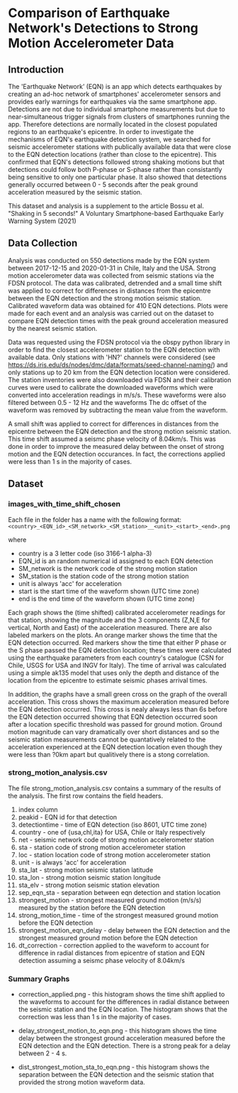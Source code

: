# Comparison of Earthquake Network's Detections to Strong Motion Accelerometer Data 

## Introduction

The 'Earthquake Network’ (EQN) is an app which detects earthquakes by creating an ad-hoc network of smartphones' accelerometer sensors and provides early warnings for earthquakes via the same smartphone app. Detections are not due to individual smartphone measurements but due to near-simultaneous trigger signals from clusters of smartphones running the app. Therefore detections are normally located in the closest populated regions to an earthquake's epicentre. In order to investigate the mechanisms of EQN's earthquake detection system, we searched for seismic accelerometer stations with publically available data that were close to the EQN detection locations (rather than close to the epicentre). This confirmed that EQN's detections followed strong shaking motions but that detections could follow both P-phase or S-phase rather than consistantly being sensitive to only one particular phase. It also showed that detections generally occurred between 0 - 5 seconds after the peak ground acceleration measured by the seismic station. 

This dataset and analysis is a supplement to the article Bossu et al. "Shaking in 5 seconds!" A Voluntary Smartphone-based Earthquake Early Warning System (2021) 

## Data Collection

Analysis was conducted on 550 detections made by the EQN system between 2017-12-15 and 2020-01-31 in Chile, Italy and the USA. Strong motion accelerometer data was collected from seismic stations via the FDSN protocol. The data was calibrated, detrended and a small time shift was applied to correct for differences in distances from the epicentre between the EQN detection and the strong motion seismic station. Calibrated waveform data was obtained for 410 EQN detections. Plots were made for each event and an analysis was carried out on the dataset to compare EQN detection times with the peak ground acceleration measured by the nearest seismic station.

Data was requested using the FDSN protocol via the obspy python library in order to find the closest accelerometer station to the EQN detection with available data. Only stations with 'HN?' channels were considered (see https://ds.iris.edu/ds/nodes/dmc/data/formats/seed-channel-naming/) and only stations up to 20 km from the EQN detection location were considered. The station inventories were also downloaded via FDSN and their calibration curves were used to calibrate the downloaded waveforms which were converted into acceleration readings in m/s/s. These waveforms were also filtered between 0.5 - 12 Hz and the waveforms The dc offset of the waveform was removed by subtracting the mean value from the waveform. 

A small shift was applied to correct for differences in distances from the epicentre between the EQN detection and the strong motion seismic station. This time shift assumed a seismc phase velocity of 8.04km/s. This was done in order to improve the measured delay between the onset of strong motion and the EQN detection occurances. In fact, the corrections applied were less than 1 s in the majority of cases.

## Dataset

### images_with_time_shift_chosen

Each file in the folder has a name with the following format:
    `<country>_<EQN_id>_<SM_network>_<SM_station>__<unit>_<start>_<end>.png`

where

 - country is a 3 letter code (iso 3166-1 alpha-3)
 - EQN_id is an random numerical id assigned to each EQN detection
 - SM_network is the network code of the strong motion station
 - SM_station is the station code of the strong motion station
 - unit is always 'acc' for acceleration
 - start is the start time of the waveform shown (UTC time zone)
 - end is the end time of the waveform shown (UTC time zone)

Each graph shows the (time shifted) calibrated accelerometer readings for that station, showing the magnitude and the 3 components (Z,N,E for vertical, North and East) of the acceleration measured. There are also labeled markers on the plots. An orange marker shows the time that the EQN detection occurred. Red markers show the time that either P phase or the S phase passed the EQN detection location; these times were calculated using the earthquake parameters from each country's catalogue (CSN for Chile, USGS for USA and INGV for Italy). The time of arrival was calculated using a simple ak135 model that uses only the depth and distance of the location from the epicentre to estimate seismic phases arrival times.

In addition, the graphs have a small green cross on the graph of the overall acceleration. This cross shows the maximum acceleration measured before the EQN detection occurred. This cross is nealy always less than 6s before the EQN detection occurred showing that EQN detection occurred soon after a location specific threshold was passed for ground motion. Ground motion magnitude can vary dramatically over short distances and so the seismic station measurements cannot be quantatively related to the acceleration experienced at the EQN detection location even though they were less than ?0km apart but qualitively there is a stong correlation.

### strong_motion_analysis.csv 

The file strong_motion_analysis.csv contains a summary of the results of the analysis. The first row contains the field headers.

1. index column
2. peakid - EQN id for that detection
3. detectiontime - time of EQN detection (iso 8601, UTC time zone)
4. country - one of {usa,chl,ita} for USA, Chile or Italy respectively
5. net - seismic network code of strong motion accelerometer station
6. sta - station code of strong motion accelerometer station
7. loc - station location code of strong motion accelerometer station
8. unit - is always 'acc' for acceleration
9. sta_lat - strong motion seismic station latitude
10. sta_lon - strong motion seismic station longitude
11. sta_elv - strong motion seismic station elevation
12. sep_eqn_sta - separation between eqn detection and station location
13. strongest_motion - strongest measured ground motion (m/s/s) measured by the station before the EQN detection
14. strong_motion_time - time of the strongest measured ground motion before the EQN detection 
15. strongest_motion_eqn_delay - delay between the EQN detection and the strongest measured ground motion before the EQN detection
16. dt_correction - correction applied to the waveform to account for difference in radial distances from epicentre of station and EQN detection assuming a seismc phase velocity of 8.04km/s

### Summary Graphs

 - correction_applied.png - this histogram shows the time shift applied to the waveforms to account for the differences in radial distance between the seismic station and the EQN location. The histogram shows that the correction was less than 1 s in the majority of cases.

 - delay_strongest_motion_to_eqn.png - this histogram shows the time delay between the strongest ground acceleration measured before the EQN detection and the EQN detection. There is a strong peak for a delay between 2 - 4 s.
 
 - dist_strongest_motion_sta_to_eqn.png - this histogram shows the separation between the EQN detection and the seismic station that provided the strong motion waveform data.
